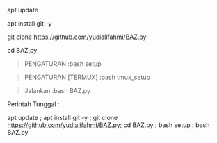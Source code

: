 apt update

apt install git -y

git clone https://github.com/yudialifahmi/BAZ.py

cd BAZ.py

> PENGATURAN :bash setup

> PENGATURAN [TERMUX] :bash tmux_setup

> Jalankan :bash BAZ.py

Perintah Tunggal :

apt update ; apt install git -y ; git clone https://github.com/yudialifahmi/BAZ.py; cd BAZ.py ; bash setup ; bash BAZ.py


